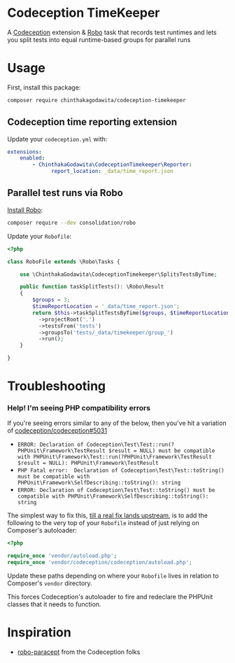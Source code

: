 # Codeception TimeKeeper

A [Codeception](https://codeception.com/) extension & [Robo](https://robo.li) task that records test runtimes and lets you split tests into equal runtime-based groups for parallel runs

# Usage
First, install this package:
```bash
composer require chinthakagodawita/codeception-timekeeper
```

## Codeception time reporting extension

Update your `codeception.yml` with:
```yaml
extensions:
    enabled:
        - ChinthakaGodawita\CodeceptionTimekeeper\Reporter:
              report_location: _data/time_report.json
```

## Parallel test runs via Robo

[Install Robo](https://robo.li/):
```bash
composer require --dev consolidation/robo
```

Update your `Robofile`:
```php
<?php

class RoboFile extends \Robo\Tasks {

    use \ChinthakaGodawita\CodeceptionTimekeeper\SplitsTestsByTime;

    public function taskSplitTests(): \Robo\Result
    {
        $groups = 3;
        $timeReportLocation = '_data/time_report.json';
        return $this->taskSplitTestsByTime($groups, $timeReportLocation)
          ->projectRoot('.')
          ->testsFrom('tests')
          ->groupsTo('tests/_data/timekeeper/group_')
          ->run();
    }

}
```

# Troubleshooting

### Help! I'm seeing PHP compatibility errors
If you're seeing errors similar to any of the below, then you've hit a variation of [codeception/codeception#5031](https://github.com/Codeception/Codeception/issues/5031)
* ```ERROR: Declaration of Codeception\Test\Test::run(?PHPUnit\Framework\TestResult $result = NULL) must be compatible with PHPUnit\Framework\Test::run(?PHPUnit\Framework\TestResult $result = NULL): PHPUnit\Framework\TestResult```
* ```PHP Fatal error:  Declaration of Codeception\Test\Test::toString() must be compatible with PHPUnit\Framework\SelfDescribing::toString(): string```
* ```ERROR: Declaration of Codeception\Test\Test::toString() must be compatible with PHPUnit\Framework\SelfDescribing::toString(): string```

The simplest way to fix this, [till a real fix lands upstream](https://github.com/Codeception/Codeception/pull/5894), is to add the following to the very top of your `Robofile` instead of just relying on Composer's autoloader:

```php
<?php

require_once 'vendor/autoload.php';
require_once 'vendor/codeception/codeception/autoload.php';
```

Update these paths depending on where your `Robofile` lives in relation to Composer's `vendor` directory.

This forces Codeception's autoloader to fire and redeclare the PHPUnit classes that it needs to function.

# Inspiration
* [robo-paracept](https://github.com/Codeception/robo-paracept) from the Codeception folks
